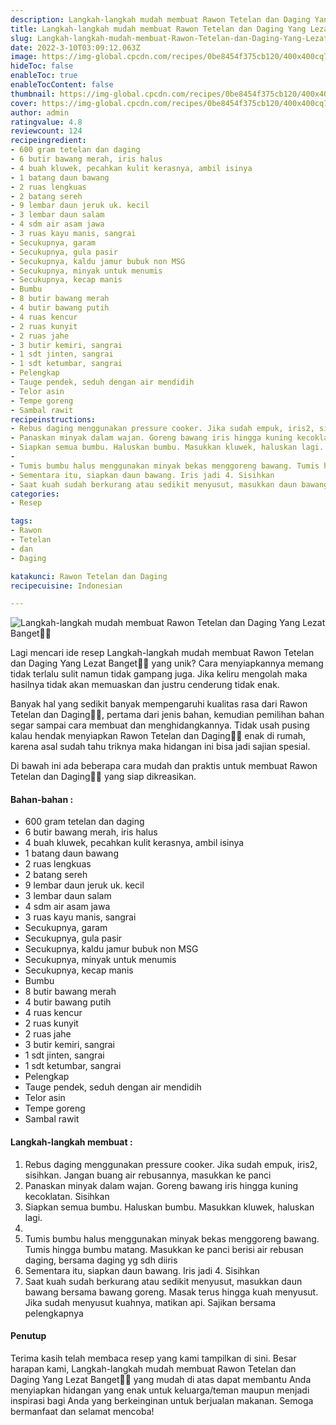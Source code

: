 ```yaml
---
description: Langkah-langkah mudah membuat Rawon Tetelan dan Daging Yang Lezat Banget"
title: Langkah-langkah mudah membuat Rawon Tetelan dan Daging Yang Lezat Banget
slug: Langkah-langkah-mudah-membuat-Rawon-Tetelan-dan-Daging-Yang-Lezat-Banget
date: 2022-3-10T03:09:12.063Z
image: https://img-global.cpcdn.com/recipes/0be8454f375cb120/400x400cq70/photo.jpg
hideToc: false
enableToc: true
enableTocContent: false
thumbnail: https://img-global.cpcdn.com/recipes/0be8454f375cb120/400x400cq70/photo.jpg
cover: https://img-global.cpcdn.com/recipes/0be8454f375cb120/400x400cq70/photo.jpg
author: admin
ratingvalue: 4.8
reviewcount: 124
recipeingredient:
- 600 gram tetelan dan daging
- 6 butir bawang merah, iris halus
- 4 buah kluwek, pecahkan kulit kerasnya, ambil isinya
- 1 batang daun bawang
- 2 ruas lengkuas
- 2 batang sereh
- 9 lembar daun jeruk uk. kecil
- 3 lembar daun salam
- 4 sdm air asam jawa
- 3 ruas kayu manis, sangrai
- Secukupnya, garam
- Secukupnya, gula pasir
- Secukupnya, kaldu jamur bubuk non MSG
- Secukupnya, minyak untuk menumis
- Secukupnya, kecap manis
- Bumbu
- 8 butir bawang merah
- 4 butir bawang putih
- 4 ruas kencur
- 2 ruas kunyit
- 2 ruas jahe
- 3 butir kemiri, sangrai
- 1 sdt jinten, sangrai
- 1 sdt ketumbar, sangrai
- Pelengkap
- Tauge pendek, seduh dengan air mendidih
- Telor asin
- Tempe goreng
- Sambal rawit
recipeinstructions:
- Rebus daging menggunakan pressure cooker. Jika sudah empuk, iris2, sisihkan. Jangan buang air rebusannya, masukkan ke panci
- Panaskan minyak dalam wajan. Goreng bawang iris hingga kuning kecoklatan. Sisihkan
- Siapkan semua bumbu. Haluskan bumbu. Masukkan kluwek, haluskan lagi.
- 
- Tumis bumbu halus menggunakan minyak bekas menggoreng bawang. Tumis hingga bumbu matang. Masukkan ke panci berisi air rebusan daging, bersama daging yg sdh diiris
- Sementara itu, siapkan daun bawang. Iris jadi 4. Sisihkan
- Saat kuah sudah berkurang atau sedikit menyusut, masukkan daun bawang bersama bawang goreng. Masak terus hingga kuah menyusut. Jika sudah menyusut kuahnya, matikan api. Sajikan bersama pelengkapnya
categories:
- Resep

tags:
- Rawon
- Tetelan
- dan
- Daging

katakunci: Rawon Tetelan dan Daging
recipecuisine: Indonesian

---
```


![Langkah-langkah mudah membuat Rawon Tetelan dan Daging Yang Lezat Banget👩‍🍳](https://img-global.cpcdn.com/recipes/0be8454f375cb120/400x400cq70/photo.jpg)

Lagi mencari ide resep Langkah-langkah mudah membuat Rawon Tetelan dan Daging Yang Lezat Banget👩‍🍳 yang unik? Cara menyiapkannya memang tidak terlalu sulit namun tidak gampang juga. Jika keliru mengolah maka hasilnya tidak akan memuaskan dan justru cenderung tidak enak.

Banyak hal yang sedikit banyak mempengaruhi kualitas rasa dari Rawon Tetelan dan Daging👩‍🍳, pertama dari jenis bahan, kemudian pemilihan bahan segar sampai cara membuat dan menghidangkannya. Tidak usah pusing kalau hendak menyiapkan Rawon Tetelan dan Daging👩‍🍳 enak di rumah, karena asal sudah tahu triknya maka hidangan ini bisa jadi sajian spesial.

Di bawah ini ada beberapa cara mudah dan praktis untuk membuat Rawon Tetelan dan Daging👩‍🍳 yang siap dikreasikan.

<!--inarticleads1-->

#### Bahan-bahan :

- 600 gram tetelan dan daging
- 6 butir bawang merah, iris halus
- 4 buah kluwek, pecahkan kulit kerasnya, ambil isinya
- 1 batang daun bawang
- 2 ruas lengkuas
- 2 batang sereh
- 9 lembar daun jeruk uk. kecil
- 3 lembar daun salam
- 4 sdm air asam jawa
- 3 ruas kayu manis, sangrai
- Secukupnya, garam
- Secukupnya, gula pasir
- Secukupnya, kaldu jamur bubuk non MSG
- Secukupnya, minyak untuk menumis
- Secukupnya, kecap manis
- Bumbu
- 8 butir bawang merah
- 4 butir bawang putih
- 4 ruas kencur
- 2 ruas kunyit
- 2 ruas jahe
- 3 butir kemiri, sangrai
- 1 sdt jinten, sangrai
- 1 sdt ketumbar, sangrai
- Pelengkap
- Tauge pendek, seduh dengan air mendidih
- Telor asin
- Tempe goreng
- Sambal rawit

<!--inarticleads2-->

#### Langkah-langkah membuat :

1. Rebus daging menggunakan pressure cooker. Jika sudah empuk, iris2, sisihkan. Jangan buang air rebusannya, masukkan ke panci
1. Panaskan minyak dalam wajan. Goreng bawang iris hingga kuning kecoklatan. Sisihkan
1. Siapkan semua bumbu. Haluskan bumbu. Masukkan kluwek, haluskan lagi.
1. 
1. Tumis bumbu halus menggunakan minyak bekas menggoreng bawang. Tumis hingga bumbu matang. Masukkan ke panci berisi air rebusan daging, bersama daging yg sdh diiris
1. Sementara itu, siapkan daun bawang. Iris jadi 4. Sisihkan
1. Saat kuah sudah berkurang atau sedikit menyusut, masukkan daun bawang bersama bawang goreng. Masak terus hingga kuah menyusut. Jika sudah menyusut kuahnya, matikan api. Sajikan bersama pelengkapnya

#### Penutup

Terima kasih telah membaca resep yang kami tampilkan di sini. Besar harapan kami, Langkah-langkah mudah membuat Rawon Tetelan dan Daging Yang Lezat Banget👩‍🍳 yang mudah di atas dapat membantu Anda menyiapkan hidangan yang enak untuk keluarga/teman maupun menjadi inspirasi bagi Anda yang berkeinginan untuk berjualan makanan. Semoga bermanfaat dan selamat mencoba!